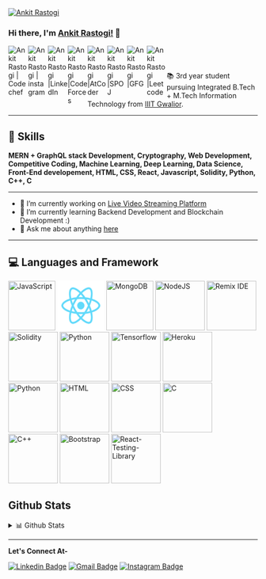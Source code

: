 <!-- <img alt="Ankit Rastogi" width="100%" height="400" src="https://user-images.githubusercontent.com/55028717/144213622-8568cf77-c847-4a8a-a12c-f465d353a4bb.gif" /> -->

<a href="https://kingslayr.github.io/portfolio/" target="_blank">
  <img alt="Ankit Rastogi" width="100%" height="400" src="https://user-images.githubusercontent.com/55028717/150478708-e13f9c0a-5bbe-42f5-b0bc-67e13707bb61.JPG" />
</a>

### Hi there, I'm [Ankit Rastogi!](https://github.com/KingSlayr) 👋

<a href="https://www.codechef.com/users/a_n_k_i_t_">
  <img align="left" alt="Ankit Rastogi | Codechef" width="40px" src="https://user-images.githubusercontent.com/62543734/115986961-8cdce700-a5d0-11eb-8ed5-b43215278687.jpg" />
</a>
<a href="https://www.instagram.com/king__slayr/">
  <img align="left" alt="Ankit Rastogi | instagram" width="40px" src="https://user-images.githubusercontent.com/62543734/115987193-9b77ce00-a5d1-11eb-85b6-ab2bc1715d7c.jpg" />
</a>
<a href="https://www.linkedin.com/in/ankit-rastogi-15653018b/">
  <img align="left" alt="Ankit Rastogi |LinkedIn" width="40px" src="https://user-images.githubusercontent.com/62543734/115987548-20afb280-a5d3-11eb-86ed-7e0cd89f0be3.png" />
</a>
<a href="https://codeforces.com/profile/king_slayer_imt">
  <img align="left" alt="Ankit Rastogi |CodeForces" width="40px" src="https://user-images.githubusercontent.com/62543734/115990917-82781880-a5e3-11eb-9099-a2cf3c1e30e8.png" />
</a>
<a href="https://atcoder.jp/users/KingSlayr">
  <img align="left" alt="Ankit Rastogi |AtCoder" width="40px" src="https://user-images.githubusercontent.com/62543734/115991013-ec90bd80-a5e3-11eb-8534-3107b70e0b6b.png" />
</a>

<a href="https://www.spoj.com/users/kingslayr/">
  <img align="left" alt="Ankit Rastogi |SPOJ" width="40px" src="https://user-images.githubusercontent.com/55028717/148811987-17175282-ff5e-4a7c-954c-d206b3cbae5b.png" />
</a>

<a href="https://auth.geeksforgeeks.org/user/ankitrastogi31200/">
  <img align="left" alt="Ankit Rastogi |GFG" width="40px" src="https://user-images.githubusercontent.com/55028717/148812568-4dc98b60-3db7-4ce6-b73b-95e2ed587462.png" />
</a>

<a href="https://leetcode.com/KingSlayrr/">
  <img align="left" alt="Ankit Rastogi |Leetcode" width="40px" src="https://user-images.githubusercontent.com/55028717/148812308-fe2c7e79-f9b5-415e-bf5b-9d31a51ed8fb.png" />
</a>

<br /> <br /> <br />
:books: 3rd year student pursuing Integrated B.Tech + M.Tech Information Technology from [IIIT Gwalior](https://www.iiitm.ac.in/index.php/en/).
***


## :1st_place_medal: **Skills** 
**MERN + GraphQL stack Development, Cryptography, Web Development, Competitive Coding, Machine Learning, Deep Learning, Data Science, Front-End developement, HTML, CSS, React, Javascript, Solidity, Python, C++, C**

***

- 🔭 I’m currently working on [Live Video Streaming Platform](https://github.com/tiwariadarsh/StreamEzy)
- 🌱 I’m currently learning Backend Development and Blockchain Development :)
- 💬 Ask me about anything [here](https://github.com/KingSlayr/Kingslayr/issues)

***
## :computer: Languages and Framework 
<p align="left">
  
<img height="100" width="95" src="https://user-images.githubusercontent.com/62543734/116005318-0651f500-a624-11eb-8135-0b3fb0296eee.png" title="JavaScript">
<img height="100" width="95" src="https://raw.githubusercontent.com/github/explore/80688e429a7d4ef2fca1e82350fe8e3517d3494d/topics/react/react.png" title="ReactJS">
<img height="100" width="95" src="https://avatars.githubusercontent.com/u/45120?s=200&v=4" title="MongoDB">
<img height="100" width="100" src="https://user-images.githubusercontent.com/62543734/116005324-0e119980-a624-11eb-9aa6-62039b116c6c.png" title="NodeJS">
  <img height="100" width="100" src="https://user-images.githubusercontent.com/55028717/144206014-1d12df72-a530-4472-9002-13cdb1352cf7.png" title="Remix IDE">
  <img height="100" width="100" src="https://user-images.githubusercontent.com/55028717/144206169-93ed86a0-c935-4dc3-b3e4-51ca60ecf954.png" title="Solidity">
  <img height="100" width="100" src="https://user-images.githubusercontent.com/55028717/144206404-e51df049-8347-4dfc-8969-2c042ae9712e.png" title="Python">
  <img height="100" width="100" src="https://user-images.githubusercontent.com/55028717/144206503-77411285-aef3-43eb-b84a-5331279782ff.png" title="Tensorflow">
<img height="100" width="100" src="https://encrypted-tbn0.gstatic.com/images?q=tbn:ANd9GcSKfvyB7gy3-LO9sGDlF-jAJWYL7o83sFF_6aydIv0AAkCZPe8foLpdXpv8xh054N9_C3I&usqp=CAU" title="Heroku">
<img height="100" width="100" src="https://user-images.githubusercontent.com/62543734/116005336-18339800-a624-11eb-97ec-566614497281.png" title="Python">
<!-- <img height="100" width="100" src="https://nx.dev/documentation/latest/shared/jest-logo.png" title="Jest"> -->
<img height="100" width="100" src="https://user-images.githubusercontent.com/62543734/116005354-27b2e100-a624-11eb-813b-2e9a28381243.png" title="HTML"> 
<img height="100" width="100" src="https://user-images.githubusercontent.com/62543734/116005361-2e415880-a624-11eb-836e-a9bcb03ba82d.png" title="CSS">  
<img height="100" width="100" src="https://i.pinimg.com/originals/6e/46/e7/6e46e7dbe2bb73dacc055e5dbd85c3ad.png" title="C"> 
<img height="100" width="100" src="https://upload.wikimedia.org/wikipedia/commons/thumb/1/18/ISO_C%2B%2B_Logo.svg/1200px-ISO_C%2B%2B_Logo.svg.png" title="C++"> 
<img height="100" width="100" src="https://upload.wikimedia.org/wikipedia/commons/thumb/b/b2/Bootstrap_logo.svg/2560px-Bootstrap_logo.svg.png" title="Bootstrap"> 
<img height="100" width="100" src="https://testing-library.com/img/octopus-128x128.png" title="React-Testing-Library"> 
</p>

<!--- 
  if you have forked this to use on your profile, 
  Change the `github-readme-stats.anuraghazra1.vercel.app` to `github-readme-stats.vercel.app` 
--->

<!-- Change the `github-readme-stats.anuraghazra1.vercel.app` to `github-readme-stats.vercel.app`  -->


## Github Stats


<details>
<summary>📊 Github Stats</summary>
  
<p align="center" href="https://github.com/tiwariadarsh/github-readme-stats">
  <img align="center" src="https://github-readme-stats.vercel.app/api?username=KingSlayr&show_icons=true&include_all_commits=true&theme=vision-friendly-dark" alt="Ankit' sgithub stats" />
</p>
<p align="center" href="https://github.com/KingSlayr/github-readme-stats">
  <!-- Change the `github-readme-stats.anuraghazra1.vercel.app` to `github-readme-stats.vercel.app`  -->
</p>

<div align="center">
  
   [![GitHub Streak](https://github-readme-streak-stats.herokuapp.com/?user=KingSlayr&theme=vision-friendly-dark)](https://github.com/KingSlayr)

</div>
<div align="center">
  
   [![GitHub Streak](https://github-profile-trophy.vercel.app/?username=KingSlayr&margin-w=15&theme=vision-friendly-dark&column=3)](https://github.com/KingSlayr)

![](https://komarev.com/ghpvc/?username=KingSlayr)
</div>
  
<!--   <div align="center">
  
   [![Top Langs](https://github-readme-stats.vercel.app/api/top-langs/?username=KingSlayr&layout=compact&langs_count=10)](https://github.com/KingSlayr/github-readme-stats)

</div> -->
</details>








***

**Let's Connect At-**

[![Linkedin Badge](https://img.shields.io/badge/-Ankit%20Rastogi-blue?style=flat-square&logo=Linkedin&logoColor=white&link=https://www.linkedin.com/in/ankit-rastogi-15653018b/)](https://www.linkedin.com/in/ankit-rastogi-15653018b/)
[![Gmail Badge](https://img.shields.io/badge/-ankitrastogi31200@gmail.com-c14438?style=flat-square&logo=Gmail&logoColor=white&link=mailto:ankitrastogi31200@gmail.com)](mailto:ankitrastogi31200@gmail.com) 
[![Instagram Badge](https://img.shields.io/badge/-ankit-e4405f?style=flat-square&labelColor=f94877&logo=instagram&logoColor=white&link=https://www.instagram.com/king__slayr/)](https://www.instagram.com/king__slayr/)
